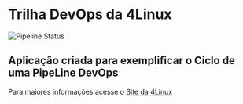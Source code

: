 # Trilha DevOps da 4Linux

<!-- Altere a Flag abaixo com sua URL do seu usuário do Github -->

![Pipeline Status](https://github.com/leandroph/DevOpsLab-HelloWorld/actions/workflows/pipeline.yml/badge.svg) 


## Aplicação criada para exemplificar o Ciclo de uma PipeLine DevOps


Para maiores informações acesse o [Site da 4Linux](https://www.4linux.com.br/cursos/devops)
